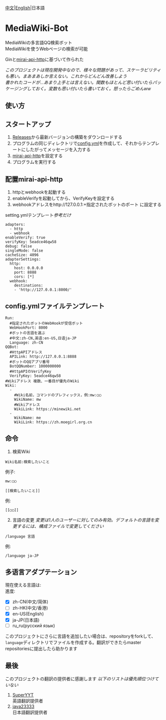 [中文](https://github.com/nyancatda/MediaWiki-Bot)|[English](docs/README-en-US.md)|日本語
# MediaWiki-Bot
MediaWikiの多言語QQ検索ボット  
MediaWikiを使うWebページの検索が可能

Ginと[mirai-api-http](https://github.com/project-mirai/mirai-api-http)に基づいて作られた

*このプロジェクトは現在開発中なので、様々な問題があって、スケーラビリティも悪い。まあまあしか言えない。これからどんどん改善しよう*  
*書かれたコードが…あまり上手とは言えない。関数もほとんど思い付いたらパッケージングしておく。変数も思い付いたら書いておく。怒ったらごめんww*

## 使い方

##   スタートアップ
1. [Releases](https://github.com/nyancatda/MediaWiki-Bot/releases)から最新バージョンの構築をダウンロードする
1. プログラムの同じディレクトリで[config.yml](https://github.com/nyancatda/MediaWiki-Bot#configyml%E6%96%87%E4%BB%B6%E6%A8%A1%E6%9D%BF)を作成して、それからテンプレートにしたがってメッセージを入力する
1. [mirai-api-http](https://github.com/nyancatda/MediaWiki-Bot#%E9%85%8D%E7%BD%AEmirai-api-http)を設定する
1. プログラムを実行する

## 配置mirai-api-http
1. httpとwebhookを起動する
1. enableVerifyを起動してから、VerifyKeyを設定する
1. webhookアドレスをhttp://127.0.0.1:+指定されたボットのポート に設定する

setting.ymlテンプレート*参考だけ*
```
adapters:
  - http
  - webhook
enableVerify: true
verifyKey: 5eadce46qw58
debug: false
singleMode: false
cacheSize: 4096
adapterSettings:
  http:
    host: 0.0.0.0
    port: 8888
    cors: [*]
  webhook:
    destinations: 
    - 'http://127.0.0.1:8000/'
```

## config.ymlファイルテンプレート
```
Run:
  #指定されたボットのWebHookが受信ボット
  WebHookPort: 8000
  #ボットの言語を選ぶ
  #中文:zh-CN,英语:en-US,日语ja-JP
  Language: zh-CN
QQBot:
  #HttpAPIアドレス
  APILink: http://127.0.0.1:8888
  #ボットのQQアプリ番号
  BotQQNumber: 1000000000
  #HttpAPIのVerifyKey
  VerifyKey: 5eadce46qw58
#Wikiアドレス 複数、一番目が優先のWiki
Wiki:
  - 
    #Wiki名前，コマンドのプレフィックス，例:mw:◯◯
    WikiName: mw
    #Wikiアドレス
    WikiLink: https://minewiki.net
  - 
    WikiName: me
    WikiLink: https://zh.moegirl.org.cn
```

## 命令
1. 検索Wiki
```
Wiki名前:検索したいこと
```
例子:
```
mw:◯◯
```

```
[[検索したいこと]]
```
例:
```
[[◯◯]]
```
2. 言語の変更
*変更は1人のユーザーに対してのみ有効。デフォルトの言語を変更するには、構成ファイルで変更してください*
```
/language 言語
```
例:
```
/language ja-JP
```

## 多语言アダプテーション
現在使える言語は:  
進度:  
- [x] zh-CN(中文/简体)
- [ ] zh-HK(中文/香港)
- [x] en-US(English)
- [x] ja-JP(日本語)
- [ ] ru_ru(русский язык)

このプロジェクトにさらに言語を追加したい場合は、repositoryをforkして、`language`ディレクトリでファイルを作成する。翻訳ができたらmaster repositoriesに提出したら助かります

##   最後
このプロジェクトの翻訳の提供者に感謝します
*以下のリストは優先順位つけていない*
1. [SuperYYT](https://github.com/SuperYYT)  
  英語翻訳提供者
2. [java23333](https://github.com/java23333)  
  日本語翻訳提供者
